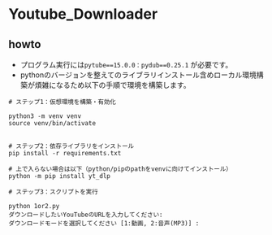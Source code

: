 # Youtube_Downloader

## howto

- プログラム実行には`pytube==15.0.0：pydub==0.25.1` が必要です。
- pythonのバージョンを整えてのライブラリインストール含めローカル環境構築が煩雑になるため以下の手順で環境を構築します。

```
# ステップ1：仮想環境を構築・有効化

python3 -m venv venv
source venv/bin/activate


# ステップ2：依存ライブラリをインストール
pip install -r requirements.txt

# 上で入らない場合は以下（python/pipのpathをvenvに向けてインストール）
python -m pip install yt_dlp

# ステップ3：スクリプトを実行

python 1or2.py
ダウンロードしたいYouTubeのURLを入力してください: 
ダウンロードモードを選択してください [1:動画, 2:音声(MP3)] :
```

